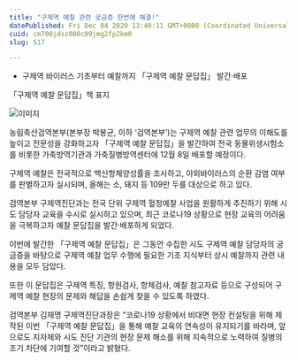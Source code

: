 ```yaml
---
title: "구제역 예찰 관련 궁금증 한번에 해결!"
datePublished: Fri Dec 04 2020 13:40:11 GMT+0000 (Coordinated Universal Time)
cuid: cm700jdsz000c09jmg2fp2km0
slug: 517

---
```



- 구제역 바이러스 기초부터 예찰까지 「구제역 예찰 문답집」 발간‧배포

「구제역 예찰 문답집」책 표지

![이미지](https://cdn.hashnode.com/res/hashnode/image/upload/v1739249989262/5402dbd5-aa1a-45ad-b7fa-dca27af8b434.png)

농림축산검역본부(본부장 박봉균, 이하 ‘검역본부’)는 구제역 예찰 관련 업무의 이해도를 높이고 전문성을 강화하고자 「구제역 예찰 문답집」을 발간하여 전국 동물위생시험소를 비롯한 가축방역기관과 가축질병방역센터에 12월 8일 배포할 예정이다.

구제역 예찰은 전국적으로 백신항체양성률을 조사하고, 야외바이러스의 순환 감염 여부를 판별하고자 실시되며, 올해는 소, 돼지 등 109만 두를 대상으로 하고 있다.

검역본부 구제역진단과는 전국 단위 구제역 혈청예찰 사업을 원활하게 추진하기 위해 시도 담당자 교육을 수시로 실시하고 있으며, 최근 코로나19 상황으로 현장 교육의 어려움을 극복하고자 예찰 문답집을 발간‧배포하게 되었다.

이번에 발간한 「구제역 예찰 문답집」은 그동안 수집한 시도 구제역 예찰 담당자의 궁금증을 바탕으로 구제역 예찰 업무 수행에 필요한 기초 지식부터 상시 예찰까지 관련 내용을 모두 담았다.

또한 이 문답집은 구제역 특징, 항원검사, 항체검사, 예찰 참고자료 등으로 구성되어 구제역 예찰 현장의 문제와 해답을 손쉽게 찾을 수 있도록 하였다.

검역본부 김재명 구제역진단과장은 “코로나19 상황에서 비대면 현장 컨설팅을 위해 제작된 이번 「구제역 예찰 문답집」을 통해 예찰 교육의 연속성이 유지되기를 바라며, 앞으로도 지자체와 시도 진단 기관의 현장 문제 해소를 위해 지속적으로 노력하여 질병의 조기 차단에 기여할 것”이라고 밝혔다.
